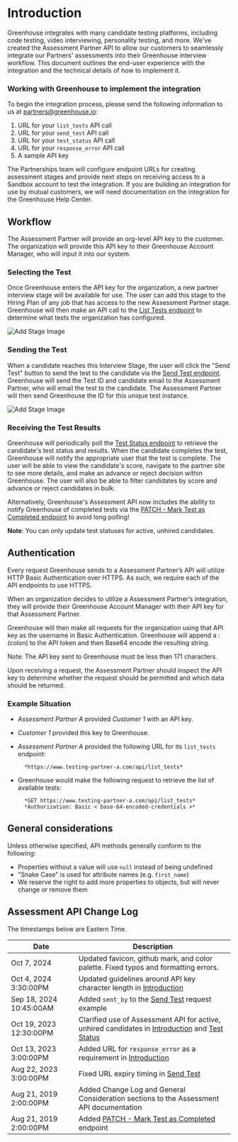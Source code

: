 # Introduction

Greenhouse integrates with many candidate testing platforms, including code testing, video interviewing, personality testing, and more. We've created the Assessment Partner API to allow our customers to seamlessly integrate our Partners' assessments into their Greenhouse interview workflow. This document outlines the end-user experience with the integration and the technical details of how to implement it.

### Working with Greenhouse to implement the integration

To begin the integration process, please send the following information to us at partners@greenhouse.io:

1. URL for your `list_tests` API call
2. URL for your `send_test` API call
3. URL for your `test_status` API call
4. URL for your `response_error` API call
5. A sample API key

The Partnerships team will configure endpoint URLs for creating assessment stages and provide next steps on receiving access to a Sandbox account to test the integration. If you are building an integration for use by mutual customers, we will need documentation on the integration for the Greenhouse Help Center.

## Workflow

The Assessment Partner will provide an org-level API key to the customer. The organization will provide this API key to their Greenhouse Account Manager, who will input it into our system.

### Selecting the Test

Once Greenhouse enters the API key for the organization, a new partner interview stage will be available for use. The user can add this stage to the Hiring Plan of any job that has access to the new Assessment Partner stage. Greenhouse will then make an API call to the [List Tests endpoint](#list-tests) to determine what tests the organization has configured.

<img src="/images/add-stage.png" alt="Add Stage Image">

### Sending the Test

When a candidate reaches this Interview Stage, the user will click the "Send Test" button to send the test to the candidate via the [Send Test endpoint](#send-test). Greenhouse will send the Test ID and candidate email to the Assessment Partner, who will email the test to the candidate. The Assessment Partner will then send Greenhouse the ID for this unique test instance.

<img src="/images/send-test.png" alt="Add Stage Image">

### Receiving the Test Results

Greenhouse will periodically poll the [Test Status endpoint](#test-status) to retrieve the candidate's test status and results. When the candidate completes the test, Greenhouse will notify the appropriate user that the test is complete. The user will be able to view the candidate's score, navigate to the partner site to see more details, and make an advance or reject decision within Greenhouse. The user will also be able to filter candidates by score and advance or reject candidates in bulk.

Alternatively, Greenhouse's Assessment API now includes the ability to notify Greenhouse of completed tests via the [PATCH - Mark Test as Completed endpoint](#patch-mark-test-as-completed) to avoid long polling!

**Note**: You can only update test statuses for active, unhired candidates.

## Authentication

Every request Greenhouse sends to a Assessment Partner’s API will utilize HTTP Basic Authentication over HTTPS. As such, we require each of the API endpoints to use HTTPS.

When an organization decides to utilize a Assessment Partner’s integration, they will provide their Greenhouse Account Manager with their API key for that Assessment Partner.

Greenhouse will then make all requests for the organization using that API key as the username in Basic Authentication. Greenhouse will append a : (colon) to the API token and then Base64 encode the resulting string.

Note: The API key sent to Greenhouse must be less than 171 characters.

Upon receiving a request, the Assessment Partner should inspect the API key to determine whether the request should be permitted and which data should be returned.

### Example Situation

- _Assessment Partner A_ provided _Customer 1_ with an API key.
- _Customer 1_ provided this key to Greenhouse.
- _Assessment Partner A_ provided the following URL for its `list_tests` endpoint:

      	*https://www.testing-partner-a.com/api/list_tests*

- Greenhouse would make the following request to retrieve the list of available tests:

      	*GET https://www.testing-partner-a.com/api/list_tests*
      	*Authorization: Basic < base-64-encoded-credentials >*

## General considerations

Unless otherwise specified, API methods generally conform to the following:

- Properties without a value will use `null` instead of being undefined
- "Snake Case" is used for attribute names (e.g. `first_name`)
- We reserve the right to add more properties to objects, but will never change or remove them

## Assessment API Change Log

The timestamps below are Eastern Time.

| Date                    | Description																																																											                                                           |
|-------------------------|----------------------------------------------------------------------------------------------------------------------------------|
| Oct 7, 2024             | Updated favicon, github mark, and color palette. Fixed typos and formatting errors.                                              |
| Oct 4, 2024 3:30:00PM   | Updated guidelines around API key character length in [Introduction](#introduction)                                              |
| Sep 18, 2024 10:45:00AM | Added `sent_by` to the [Send Test](#send-test) request example                                                                   |                                                             	 |
| Oct 19, 2023 12:30:00PM | Clarified use of Assessment API for active, unhired candidates in [Introduction](#introduction) and [Test Status](#test-status)	 |
| Oct 13, 2023 3:00:00PM  | Added URL for `response_error` as a requirement in [Introduction](#introduction)        										                               |											                    |
| Aug 22, 2023 3:00:00PM  | Fixed URL expiry timing in [Send Test](#send-test)                                      										                               |											                    |
| Aug 21, 2019 2:00:00PM  | Added Change Log and General Consideration sections to the Assessment API documentation 										                               |											                    |
| Aug 21, 2019 2:00:00PM  | Added [PATCH - Mark Test as Completed](#patch-mark-test-as-completed) endpoint          										                               |											                    |
